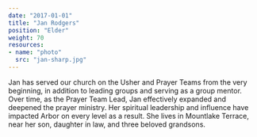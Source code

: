 ```yaml
---
date: "2017-01-01"
title: "Jan Rodgers"
position: "Elder"
weight: 70
resources:
- name: "photo"
  src: "jan-sharp.jpg"
---
```


Jan has served our church on the Usher and Prayer Teams from the very beginning, in addition to leading groups and serving as a group mentor. Over time, as the Prayer Team Lead, Jan effectively expanded and deepened the prayer ministry. Her spiritual leadership and influence have impacted Arbor on every level as a result. She lives in Mountlake Terrace, near her son, daughter in law, and three beloved grandsons.
